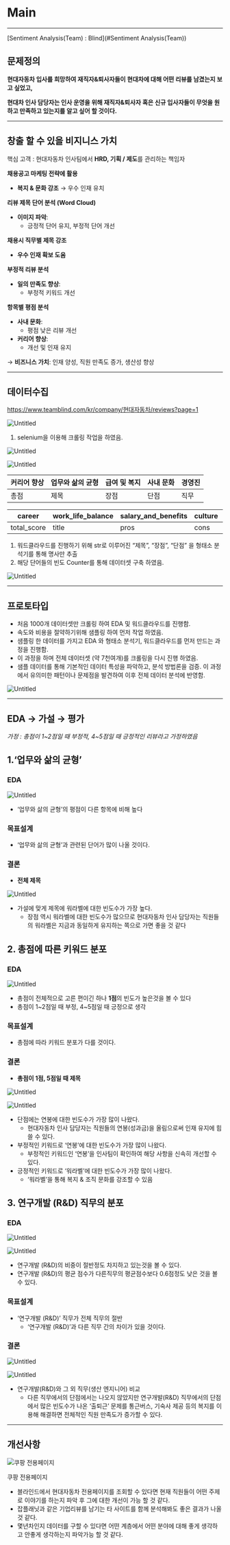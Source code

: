 # Main

---

[Sentiment Analysis(Team) : Blind](#Sentiment Analysis(Team))

## **문제정의**

**현대자동차 입사를 희망하여 재직자&퇴사자들이 현대차에 대해 어떤 리뷰를 남겼는지 보고 싶었고,**

**현대차 인사 담당자는 인사 운영을 위해 재직자&퇴사자 혹은 신규 입사자들이 무엇을 원하고 만족하고 있는지를 알고 싶어 할 것이다.** 

---

## 창출 할 수 있을 비지니스 가치

핵심 고객 : 현대자동차 인사팀에서 **HRD, 기획 / 제도**를 관리하는 책임자

**채용공고 마케팅 전략에 활용**

- **복지 & 문화 강조** → 우수 인재 유치

**리뷰 제목 단어 분석 (Word Cloud)**

- **이미지 파악**:
    - 긍정적 단어 유지, 부정적 단어 개선

**채용시 직무별 제목 강조**

- **우수 인재 확보 도움**

**부정적 리뷰 분석**

- **일의 만족도 향상**:
    - 부정적 키워드 개선

**항목별 평점 분석**

- **사내 문화**:
    - 평점 낮은 리뷰 개선
- **커리어 향상**:
    - 개선 및 인재 유지

→ **비즈니스 가치**: 인재 양성, 직원 만족도 증가, 생산성 향상

---

## **데이터수집**

https://www.teamblind.com/kr/company/현대자동차/reviews?page=1

![Untitled](Main%20e37ebfae2ea041c88c23252ce55546f6/Untitled.png)

1. selenium을 이용해 크롤링 작업을 하였음.

![Untitled](Main%20e37ebfae2ea041c88c23252ce55546f6/Untitled%201.png)

![Untitled](Main%20e37ebfae2ea041c88c23252ce55546f6/Untitled%202.png)

| 커리어 향상 | 업무와 삶의 균형 | 급여 및 복지 | 사내 문화	 | 경영진 |
| --- | --- | --- | --- | --- |
| 총점	 | 제목	 | 장점 | 단점 | 직무 |

| career | work_life_balance | salary_and_benefits | culture | management |
| --- | --- | --- | --- | --- |
| total_score | title | pros | cons | job_role |
1. 워드클라우드를 진행하기 위해 str로 이루어진 “제목”, “장점”, “단점” 을 형태소 분석기를 통해 명사만 추출
2. 해당 단어들의 빈도 Counter를 통해 데이터셋 구축 하였음.

![Untitled](Main%20e37ebfae2ea041c88c23252ce55546f6/Untitled%203.png)

---

## **프로토타입**

- 처음 1000개 데이터셋만 크롤링 하여 EDA 및 워드클라우드를 진행함.
- 속도와 비용을 절약하기위해 샘플링 하여 먼저 작업 하였음.
- 샘플링 한 데이터를 가지고 EDA 와 형태소 분석기, 워드클라우드를 먼저 만드는 과정을 진행함.
- 이 과정을 하며 전체 데이터셋 (약 7천여개)를 크롤링을 다시 진행 하였음.
- 샘플 데이터를 통해 기본적인 데이터 특성을 파악하고, 분석 방법론을 검증. 이 과정에서 유의미한 패턴이나 문제점을 발견하여 이후 전체 데이터 분석에 반영함.

![Untitled](Main%20e37ebfae2ea041c88c23252ce55546f6/Untitled%204.png)

---

## EDA → 가설 → 평가

*가정 : 총점이 1~2점일 때 부정적, 4~5점일 때 긍정적인 리뷰라고 가정하였음*

## 1.‘업무와 삶의 균형’

### EDA

![Untitled](Main%20e37ebfae2ea041c88c23252ce55546f6/Untitled%205.png)

- ‘업무와 삶의 균형’의 평점이 다른 항목에 비해 높다

### 목표설계

- ‘업무와 삶의 균형’과 관련된 단어가 많이 나올 것이다.

### 결론

- **전체 제목**

![Untitled](Main%20e37ebfae2ea041c88c23252ce55546f6/Untitled%206.png)

- 가설에 맞게 제목에 워라벨에 대한 빈도수가 가장 높다.
    - 장점 역시 워라벨에 대한 빈도수가 많으므로 현대자동차 인사 담당자는 직원들의 워라벨은 지금과 동일하게 유지하는 쪽으로 가면 좋을 것 같다
    

## 2. 총점에 따른 키워드 분포

### EDA

![Untitled](Main%20e37ebfae2ea041c88c23252ce55546f6/Untitled%207.png)

- 총점이 전체적으로 고른 편이긴 하나 **1점**의 빈도가 높은것을 볼 수 있다
- 총점이 1~2점일 때 부정, 4~5점일 때 긍정으로 생각

### 목표설계

- 총점에 따라 키워드 분포가 다를 것이다.

### 결론

- **총점이 1점, 5점일 때 제목**

![Untitled](Main%20e37ebfae2ea041c88c23252ce55546f6/Untitled%208.png)

![Untitled](Main%20e37ebfae2ea041c88c23252ce55546f6/Untitled%209.png)

- 단점에는 연봉에 대한 빈도수가 가장 많이 나왔다.
    - 현대자동차 인사 담당자는 직원들의 연봉(성과금)을 올림으로써 인재 유지에 힘쓸 수 있다.
- 부정적인 키워드로 ‘연봉’에 대한 빈도수가 가장 많이 나왔다.
    - 부정적인 키워드인 ‘연봉’을 인사팀이 확인하여 해당 사항을 신속히 개선할 수 있다.
- 긍정적인 키워드로 ‘워라벨’에 대한 빈도수가 가장 많이 나왔다.
    - ‘워라벨’을 통해 복지 & 조직 문화를 강조할 수 있음
    

## 3. 연구개발 (R&D) 직무의 분포

### EDA

![Untitled](Main%20e37ebfae2ea041c88c23252ce55546f6/Untitled%2010.png)

![Untitled](Main%20e37ebfae2ea041c88c23252ce55546f6/Untitled%2011.png)

- 연구개발 (R&D)의 비중이 절반정도 차지하고 있는것을 볼 수 있다.
- 연구개발 (R&D)의 평균 점수가 다른직무의 평균점수보다 0.6점정도 낮은 것을 볼 수 있다.

### 목표설계

- ‘연구개발 (R&D)’ 직무가 전체 직무의 절반
    - ‘연구개발 (R&D)’과 다른 직무 간의 차이가 있을 것이다.

### 결론

![Untitled](Main%20e37ebfae2ea041c88c23252ce55546f6/Untitled%2012.png)

![Untitled](Main%20e37ebfae2ea041c88c23252ce55546f6/Untitled%2013.png)

- 연구개발(R&D)와 그 외 직무(생산 엔지니어) 비교
    - 다른 직무에서의 단점에서는 나오지 않았지만 연구개발(R&D) 직무에서의 단점에서 많은 빈도수가 나온 ‘출퇴근’ 문제를 통근버스, 기숙사 제공 등의 복지를 이용해 해결하면 전체적인 직원 만족도가 증가할 수 있다.

---

## 개선사항

![쿠팡 전용페이지](Main%20e37ebfae2ea041c88c23252ce55546f6/Untitled%2014.png)

쿠팡 전용페이지

- 블라인드에서 현대자동차 전용페이지를 조회할 수 있다면 현재 직원들이 어떤 주제로 이야기를 하는지 파악 후 그에 대한 개선이 가능 할 것 같다.
- 잡플래닛과 같은 기업리뷰를 남기는 타 사이트를 함께 분석해봐도 좋은 결과가 나올 것 같다.
- 몇년차인지 데이터를 구할 수 있다면 어떤 계층에서 어떤 분야에 대해 좋게 생각하고 안좋게 생각하는지 파악가능 할 것 같다.
